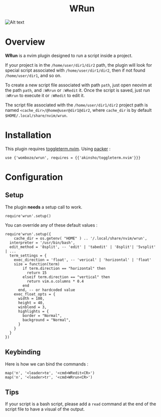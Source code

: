 <!-- panvimdoc-ignore-start -->

<h1 align="center">
  WRun
</h1>

![Alt text](https://github.com/Wombozo/wrun/tree/master/assets/wrun.png)

# Overview

<b>WRun</b> is a nvim plugin designed to run a script inside a project.

If your project is in the `/home/user/dir1/dir2` path, the plugin will look for special script associated with `/home/user/dir1/dir2`, then if not found `/home/user/dir1`, and so on.

To create a new script file associated with path `path`, just open neovim at the path `path`, and `:WRrun` or `:WRedit` it. Once the script is saved, just run `:WRrun` to execute it or `:WRedit` to edit it.

The script file associated with the `/home/user/dir1/dir2` project path is named `<cache_dir>/@home@user@dir1@dir2`, where `cache_dir` is by default `$HOME/.local/share/nvim/wrun`.


# Installation

This plugin requires [toggleterm.nvim](https://github.com/akinsho/toggleterm.nvim). Using [packer](https://github.com/wbthomason/packer.nvim) :

```
use {'wombozo/wrun', requires = {{'akinsho/toggleterm.nvim'}}}
```

# Configuration

## Setup

The plugin <b>needs</b> a setup call to work.

```
require'wrun'.setup()
```

You can override any of these default values :

```
require'wrun'.setup({
    cache_dir = os.getenv( "HOME" ) .. '/.local/share/nvim/wrun',
  interpreter = '/usr/bin/bash',
  edit_method = '8split', -- 'edit' | 'tabedit' | '8split'| '5vsplit' | ...
  term_settings = {
    exec_direction = 'float', -- 'verical' | 'horizontal' | 'float'
    size = function(term)
        if term.direction == "horizontal" then
          return 15
        elseif term.direction == "vertical" then
          return vim.o.columns * 0.4
        end
      end, -- or hardcoded value
    exec_float_opts = {
      width = 100,
      height = 40,
      winblend = 3,
      highlights = {
        border = "Normal",
        background = "Normal",
      }
    }
  }
})
```

## Keybinding

Here is how we can bind the commands :
  
``` 
map('n', '<leader>te', '<cmd>WRedit<CR>')
map('n', '<leader>tr', '<cmd>WRrun<CR>')
```

## Tips

If your script is a bash script, please add a `read` command at the end of the script file to have a visual of the output.
